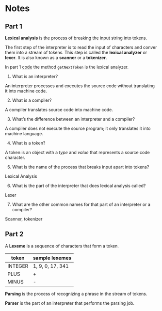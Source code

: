 # Notes

## Part 1

**Lexical analysis** is the process of breaking the input string into tokens.

The first step of the interpreter is to read the input of characters and conver them into a stream of tokens. This step is called the **lexical analyzer** or **lexer**. It is also known as a **scanner** or a **tokenizer**.

In part 1 [code](./src/1.js) the method `getNextToken` is the lexical analyzer.

1. What is an interpreter?

  An interpreter processes and executes the source code without translating it into machine code.

2. What is a compiler?

  A compiler translates source code into machine code.

3. What’s the difference between an interpreter and a compiler?

  A compiler does not execute the source program; it only translates it into machine language.

4. What is a token?

  A token is an object with a _type_ and _value_ that represents a source code character.

5. What is the name of the process that breaks input apart into tokens?

  Lexical Analysis

6. What is the part of the interpreter that does lexical analysis called?

  Lexer
   
7. What are the other common names for that part of an interpreter or a compiler?

  Scanner, tokenizer

## Part 2

A **Lexeme** is a sequence of characters that form a token.

| token | sample lexemes |
| - | - |
| INTEGER | 1, 9, 0, 17, 341 |
| PLUS | + |
| MINUS | - |

**Parsing** is the process of recognizing a phrase in the stream of tokens.

**Parser** is the part of an interpreter that performs the parsing job.